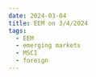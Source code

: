 ```yaml
---
date: 2024-03-04
title: EEM on 3/4/2024
tags: 
  - EEM
  - emerging markets
  - MSCI
  - foreign
---
```

<div class="post">
<snapshot-grid 
    :reports="['2024/03/01/CTA/EEM', '2024/03/04/CTA/EEM', '2024/03/04/MTP/EEM']"
    chart="2024/03/04/Chart/EEM"
/>
<p>

</p>
<p>

</p>
</div>